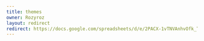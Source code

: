 ```yaml
---
title: themes
owner: Rozyroz
layout: redirect
redirect: https://docs.google.com/spreadsheets/d/e/2PACX-1vTNVAnhvOfk_Tznipw2D-iezzqUebtzjMRopZlOxYcNwQkT4kba1zE4TWPWuD0ueYMs1k3gE260R7xm/pubhtml
---
```

